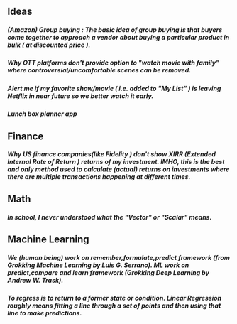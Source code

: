 
## Ideas
##### (Amazon) Group buying : The basic idea of group buying is that buyers come together to approach a vendor about buying a particular product in bulk ( at discounted price ).
##### Why OTT platforms don't provide option to "watch movie with family" where controversial/uncomfortable scenes can be removed.
##### Alert me if my favorite show/movie ( i.e. added to "My List" ) is leaving Netflix in near future so we better watch it early.
##### Lunch box planner app

## Finance
##### Why US finance companies(like Fidelity ) don't show XIRR (Extended Internal Rate of Return ) returns of my investment. IMHO, this is the best and only method used to calculate (actual) returns on investments where there are multiple transactions happening at different times.


## Math 
##### In school, I never understood what the "Vector" or "Scalar" means.

## Machine Learning
##### We (human being) work on remember,formulate,predict framework (from Grokking Machine Learning by Luis G. Serrano). ML work on predict,compare and learn framework (Grokking Deep Learning by Andrew W. Trask).
##### To regress is to return to a former state or condition. Linear Regression roughly means fitting a line through a set of points and then using that line to make predictions.

